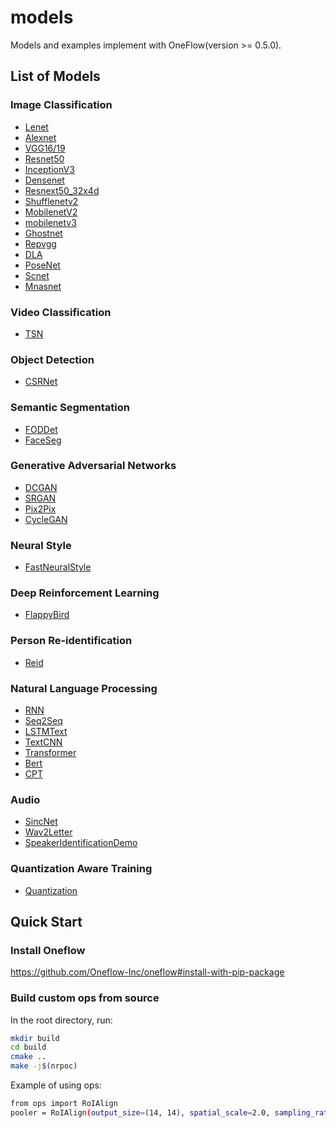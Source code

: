 # models
Models and examples implement with OneFlow(version >= 0.5.0).

## List of Models

### Image Classification
* [Lenet](https://github.com/Oneflow-Inc/models/tree/main/quick_start_demo_lenet)
* [Alexnet](https://github.com/Oneflow-Inc/models/tree/main/alexnet)
* [VGG16/19](https://github.com/Oneflow-Inc/models/tree/main/vgg)
* [Resnet50](https://github.com/Oneflow-Inc/models/tree/main/resnet50)
* [InceptionV3](https://github.com/Oneflow-Inc/models/tree/main/inception_v3)
* [Densenet](https://github.com/Oneflow-Inc/models/tree/main/densenet)
* [Resnext50_32x4d](https://github.com/Oneflow-Inc/models/tree/main/resnext50_32x4d)
* [Shufflenetv2](https://github.com/Oneflow-Inc/models/tree/main/shufflenetv2)
* [MobilenetV2](https://github.com/Oneflow-Inc/models/tree/main/mobilenetv2)
* [mobilenetv3](https://github.com/Oneflow-Inc/models/tree/main/mobilenetv3)
* [Ghostnet](https://github.com/Oneflow-Inc/models/tree/main/ghostnet)
* [Repvgg](https://github.com/Oneflow-Inc/models/tree/main/repvgg)
* [DLA](https://github.com/Oneflow-Inc/models/tree/main/DLA)
* [PoseNet](https://github.com/Oneflow-Inc/models/tree/main/poseNet)
* [Scnet](https://github.com/Oneflow-Inc/models/tree/main/scnet)
* [Mnasnet](https://github.com/Oneflow-Inc/models/tree/main/mnasnet)

### Video Classification
* [TSN](https://github.com/Oneflow-Inc/models/tree/main/TSN)

### Object Detection
* [CSRNet](https://github.com/Oneflow-Inc/models/tree/main/CSRNet)

### Semantic Segmentation
* [FODDet](https://github.com/Oneflow-Inc/models/tree/main/FODDet)
* [FaceSeg](https://github.com/Oneflow-Inc/models/tree/main/FaceSeg)

### Generative Adversarial Networks
* [DCGAN](https://github.com/Oneflow-Inc/models/tree/main/DCGAN)
* [SRGAN](https://github.com/Oneflow-Inc/models/tree/main/SRGAN)
* [Pix2Pix](https://github.com/Oneflow-Inc/models/tree/main/pix2pix)
* [CycleGAN](https://github.com/Oneflow-Inc/models/tree/main/cycleGAN)

### Neural Style
* [FastNeuralStyle](https://github.com/Oneflow-Inc/models/tree/main/fast_neural_style)

### Deep Reinforcement Learning
* [FlappyBird](https://github.com/Oneflow-Inc/models/tree/main/FlappyBird)

### Person Re-identification
* [Reid](https://github.com/Oneflow-Inc/models/tree/main/reid)

### Natural Language Processing
* [RNN](https://github.com/Oneflow-Inc/models/tree/main/rnn)
* [Seq2Seq](https://github.com/Oneflow-Inc/models/tree/main/seq2seq)
* [LSTMText](https://github.com/Oneflow-Inc/models/tree/main/LSTMText)
* [TextCNN](https://github.com/Oneflow-Inc/models/tree/main/TextCNN)
* [Transformer](https://github.com/Oneflow-Inc/models/tree/main/Transformer)
* [Bert](https://github.com/Oneflow-Inc/models/tree/main/bert-oneflow)
* [CPT](https://github.com/Oneflow-Inc/models/tree/main/CPT)

### Audio
* [SincNet](https://github.com/Oneflow-Inc/models/tree/main/SincNet)
* [Wav2Letter](https://github.com/Oneflow-Inc/models/tree/main/Wav2Letter)
* [SpeakerIdentificationDemo](https://github.com/Oneflow-Inc/models/tree/main/speaker_identification_demo)

### Quantization Aware Training
* [Quantization](https://github.com/Oneflow-Inc/models/tree/main/quantization)

## Quick Start

### Install Oneflow 
https://github.com/Oneflow-Inc/oneflow#install-with-pip-package

### Build custom ops from source
In the root directory, run:
```bash
mkdir build
cd build
cmake ..
make -j$(nrpoc)
```
Example of using ops:
```bash
from ops import RoIAlign
pooler = RoIAlign(output_size=(14, 14), spatial_scale=2.0, sampling_ratio=2)
```
